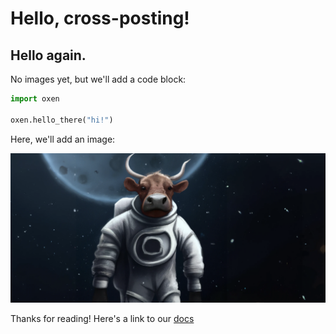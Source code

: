 # Hello, cross-posting! 

## Hello again. 

No images yet, but we'll add a code block: 

```python
import oxen

oxen.hello_there("hi!")
```

Here, we'll add an image: 

![A space ox](./images/MoonOx.png)

Thanks for reading! Here's a link to our [docs](https://docs.oxen.ai)
